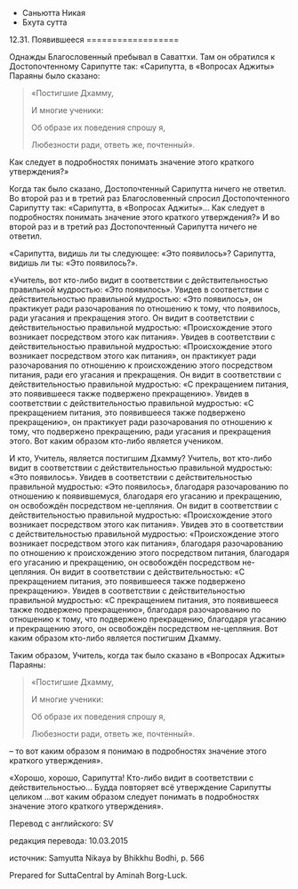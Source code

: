 









* Саньютта Никая
* Бхута сутта


12\.31\. Появившееся
\=\=\=\=\=\=\=\=\=\=\=\=\=\=\=\=\=\=



Однажды Благословенный пребывал в Саваттхи\. Там он обратился к Достопочтенному Сарипутте так: «Сарипутта, в «Вопросах Аджиты» Параяны было сказано:



> «Постигшие Дхамму,  
> 
> И многие ученики:  
> 
> Об образе их поведения спрошу я,  
> 
> Любезности ради, ответь же, почтенный»\.


Как следует в подробностях понимать значение этого краткого утверждения?»


Когда так было сказано, Достопочтенный Сарипутта ничего не ответил\. Во второй раз и в третий раз Благословенный спросил Достопочтенного Сарипутту так: «Сарипутта, в «Вопросах Аджиты»… Как следует в подробностях понимать значение этого краткого утверждения?» И во второй раз и в третий раз Достопочтенный Сарипутта ничего не ответил\.


«Сарипутта, видишь ли ты следующее: «Это появилось»? Сарипутта, видишь ли ты: «Это появилось?»\.


«Учитель, вот кто\-либо видит в соответствии с действительностью правильной мудростью: «Это появилось»\. Увидев в соответствии с действительностью правильной мудростью: «Это появилось», он практикует ради разочарования по отношению к тому, что появилось, ради угасания и прекращения этого\. Он видит в соответствии с действительностью правильной мудростью: «Происхождение этого возникает посредством этого как питания»\. Увидев в соответствии с действительностью правильной мудростью: «Происхождение этого возникает посредством этого как питания», он практикует ради разочарования по отношению к происхождению этого посредством питания, ради его угасания и прекращения\. Он видит в соответствии с действительностью правильной мудростью: «С прекращением питания, это появившееся также подвержено прекращению»\. Увидев в соответствии с действительностью правильной мудростью: «С прекращением питания, это появившееся также подвержено прекращению», он практикует ради разочарования по отношению к тому, что подвержено прекращению, ради угасания и прекращения этого\. Вот каким образом кто\-либо является учеником\.


И кто, Учитель, является постигшим Дхамму? Учитель, вот кто\-либо видит в соответствии с действительностью правильной мудростью: «Это появилось»\. Увидев в соответствии с действительностью правильной мудростью: «Это появилось», благодаря разочарованию по отношению к появившемуся, благодаря его угасанию и прекращению, он освобождён посредством не\-цепляния\. Он видит в соответствии с действительностью правильной мудростью: «Происхождение этого возникает посредством этого как питания»\. Увидев это в соответствии с действительностью правильной мудростью: «Происхождение этого возникает посредством этого как питания», благодаря разочарованию по отношению к происхождению этого посредством питания, благодаря его угасанию и прекращению, он освобождён посредством не\-цепляния\. Он видит в соответствии с действительностью: «С прекращением питания, это появившееся также подвержено прекращению»\. Увидев в соответствии с действительностью правильной мудростью: «С прекращением питания, это появившееся также подвержено прекращению», благодаря разочарованию по отношению к тому, что подвержено прекращению, благодаря угасанию и прекращению этого, он освобождён посредством не\-цепляния\. Вот каким образом кто\-либо является постигшим Дхамму\.


Таким образом, Учитель, когда так было сказано в «Вопросах Аджиты» Параяны:



> «Постигшие Дхамму,  
> 
> И многие ученики:  
> 
> Об образе их поведения спрошу я,  
> 
> Любезности ради, ответь же, почтенный»\.


– то вот каким образом я понимаю в подробностях значение этого краткого утверждения»\.


«Хорошо, хорошо, Сарипутта\! Кто\-либо видит в соответствии с действительностью… Будда повторяет всё утверждение Сарипутты целиком …вот каким образом следует понимать в подробностях значение этого краткого утверждения»\.



Перевод с английского: SV


редакция перевода: 10\.03\.2015


источник: Samyutta Nikaya by Bhikkhu Bodhi, p\. 566


Prepared for SuttaCentral by Aminah Borg\-Luck\.






